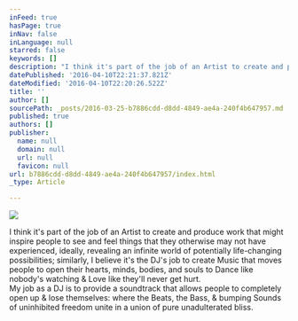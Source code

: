 ```yaml
---
inFeed: true
hasPage: true
inNav: false
inLanguage: null
starred: false
keywords: []
description: "I think it's part of the job of an Artist to create and produce work that might inspire people to see and feel things that they otherwise may not have experienced, ideally, revealing an infinite world of potentially life-changing possibilities; similarly, I believe it's the DJ's job to create Music that moves people to open their hearts, minds, bodies, and souls to Dance like nobody's watching & Love like they'll never get hurt. My job as a DJ is to provide a soundtrack that allows people to completely open up & lose themselves: where the Beats,  the Bass, & the Sounds of uninhibited freedom unite in a union of pure unadulterated bliss. "
datePublished: '2016-04-10T22:21:37.821Z'
dateModified: '2016-04-10T22:20:26.522Z'
title: ''
author: []
sourcePath: _posts/2016-03-25-b7886cdd-d8dd-4849-ae4a-240f4b647957.md
published: true
authors: []
publisher:
  name: null
  domain: null
  url: null
  favicon: null
url: b7886cdd-d8dd-4849-ae4a-240f4b647957/index.html
_type: Article

---
```

![](https://s3-us-west-2.amazonaws.com/the-grid-img/p/7df09ff332e1223e35eeabe42be0ccd6ea3de3e9.jpg)

I think it's part of the job of an Artist to create and produce work that might inspire people to see and feel things that they otherwise may not have experienced, ideally, revealing an infinite world of potentially life-changing possibilities; similarly, I believe it's the DJ's job to create Music that moves people to open their hearts, minds, bodies, and souls to Dance like nobody's watching & Love like they'll never get hurt.   
My job as a DJ is to provide a soundtrack that allows people to completely open up & lose themselves: where the Beats, the Bass, & bumping Sounds of uninhibited freedom unite in a union of pure unadulterated bliss.